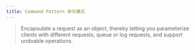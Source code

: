 ```yaml
---
title: Command Pattern 命令模式
---
```


> Encapsulate a request as an object, thereby letting you parameterize clients with different requests, queue or log requests, and support undoable operations.